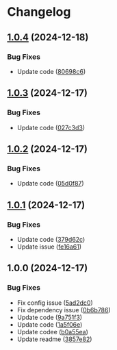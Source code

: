 # Changelog

## [1.0.4](https://github.com/hasithaishere/release-please-action-tester/compare/v1.0.3...v1.0.4) (2024-12-18)


### Bug Fixes

* Update code ([80698c6](https://github.com/hasithaishere/release-please-action-tester/commit/80698c66b7e21e7160a99b1eabdb6daa7abe69e3))

## [1.0.3](https://github.com/hasithaishere/release-please-action-tester/compare/v1.0.2...v1.0.3) (2024-12-17)


### Bug Fixes

* Update code ([027c3d3](https://github.com/hasithaishere/release-please-action-tester/commit/027c3d3d1c6a86715c4d050d3a961ba4386a8dde))

## [1.0.2](https://github.com/hasithaishere/release-please-action-tester/compare/v1.0.1...v1.0.2) (2024-12-17)


### Bug Fixes

* Update code ([05d0f87](https://github.com/hasithaishere/release-please-action-tester/commit/05d0f8744ce2175177036e55bfbc0c1d9e847719))

## [1.0.1](https://github.com/hasithaishere/release-please-action-tester/compare/v1.0.0...v1.0.1) (2024-12-17)


### Bug Fixes

* Update code ([379d62c](https://github.com/hasithaishere/release-please-action-tester/commit/379d62cf7e55ab97ac6eac4493a27b02df980512))
* Update issue ([fe16a61](https://github.com/hasithaishere/release-please-action-tester/commit/fe16a611ea29ffdde5b1f69e1887f8d45f7584f1))

## 1.0.0 (2024-12-17)


### Bug Fixes

* Fix config issue ([5ad2dc0](https://github.com/hasithaishere/release-please-action-tester/commit/5ad2dc0a366b570d5b91900cc5d6c40b30a77181))
* Fix dependency issue ([0b6b786](https://github.com/hasithaishere/release-please-action-tester/commit/0b6b7865bc2c96b1aedb35132d9dbd9340845fe4))
* Update code ([9a751f3](https://github.com/hasithaishere/release-please-action-tester/commit/9a751f36f94deff7b60a14b38cf9770cc27fd0f9))
* Update code ([1a5f06e](https://github.com/hasithaishere/release-please-action-tester/commit/1a5f06ea138d3f61d4790fdfe1d042966e7e6cf6))
* Update codee ([b0a55ea](https://github.com/hasithaishere/release-please-action-tester/commit/b0a55ea4c023580b2bc64a764ff0b28ae94df18e))
* Update readme ([3857e82](https://github.com/hasithaishere/release-please-action-tester/commit/3857e82f30f7d72852b8e87805c4deb6810d7a03))
